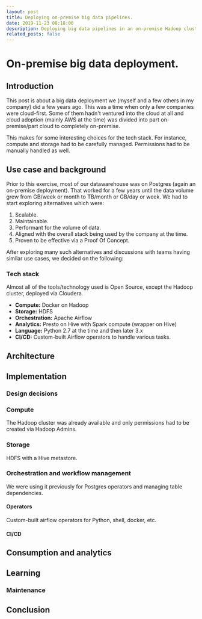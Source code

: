 ```yaml
---
layout: post
title: Deploying on-premise big data pipelines.
date: 2019-11-23 08:18:00
description: Deploying big data pipelines in an on-premise Hadoop cluster.
related_posts: false
---
```


# On-premise big data deployment. #

## Introduction ##
This post is about a big data deployment we (myself and a few others in my company) did a few years ago. This was a time when only a few companies were cloud-first. Some of them hadn't ventured into the cloud at all and cloud adoption (mainly AWS at the time) was divided into part on-premise/part cloud to completely on-premise. 

This makes for some interesting choices for the tech stack. For instance, compute and storage had to be carefully managed. Permissions had to be manually handled as well.

## Use case and background ##
Prior to this exercise, most of our datawarehouse was on Postgres (again an on-premise deployment). That worked for a few years until the data volume grew from GB/week or month to TB/month or GB/day or week. We had to start exploring alternatives which were:
1. Scalable.
2. Maintainable.
3. Performant for the volume of data.
4. Aligned with the overall stack being used by the company at the time.
5. Proven to be effective via a Proof Of Concept.

After exploring many such alternatives and discussions with teams having similar use cases, we decided on the following:

### Tech stack ###
Almost all of the tools/technology used is Open Source, except the Hadoop cluster, deployed via Cloudera.
- **Compute:** Docker on Hadoop
- **Storage:** HDFS 
- **Orchestration:** Apache Airflow 
- **Analytics:** Presto on Hive with Spark compute (wrapper on Hive)
- **Language:** Python 2.7 at the time and then later 3.x
- **CI/CD:** Custom-built Airflow operators to handle various tasks.

## Architecture ##

## Implementation ## 

### Design decisions ###

### Compute ###
The Hadoop cluster was already available and only permissions had to be created via Hadoop Admins.

### Storage ###
HDFS with a Hive metastore.

### Orchestration and workflow management ###
We were using it previously for Postgres operators and managing table dependencies.
#### Operators ####
Custom-built airflow operators for Python, shell, docker, etc.

#### CI/CD ####

## Consumption and analytics ##

## Learning ##
### Maintenance ###

## Conclusion ## 


